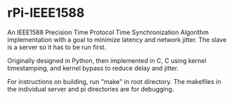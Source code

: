 # rPi-IEEE1588
An IEEE1588 Precision Time Protocol Time Synchronization Algorithm implementation with a goal to minimize latency and network jitter. The slave is a server so it has to be run first.

Originally designed in Python, then implemented in C, C using kernel timestamping, and kernel bypass to reduce delay and jitter.

For instructions on building, run "make" in root directory. The makefiles in the individual server and pi directories are for debugging.
